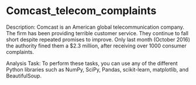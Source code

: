 # Comcast_telecom_complaints
Description: Comcast is an American global telecommunication company. The firm has been providing terrible customer service. They continue to fall short despite repeated promises to improve. Only last month (October 2016) the authority fined them a $2.3 million, after receiving over 1000 consumer complaints.

Analysis Task:
To perform these tasks, you can use any of the different Python libraries such as NumPy, SciPy, Pandas, scikit-learn, matplotlib, and BeautifulSoup.
